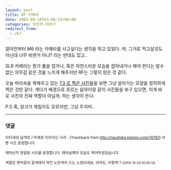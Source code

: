 ```yaml
---
layout: post
title: RF 카메라
date: 2003-08-16T03:08:31+09:00
categories: 타인의-이야기
redirect_from:
  - /67
---
```


얼마전부터 M6 라는 카메라를 사고싶다는 생각을 하고 있었다. 머, 그거로 먹고살것도 아닌데 너무 비싼거 아냐? 라는 반대도 있고..

SLR 카메라는 뭔가 폼을 잡거나, 혹은 자연스러운 모습을 잡아내거나 해야 한다는 알수없는 의무감 같은 것을 느끼게 해주지만 RF는 그렇지 않은 것 같다.

오늘 머리속을 꽉채우고 있는 <a href="http://www.contaxclub.co.kr/bbs/zboard.php?id=gallery&page=2&sn1=&divpage=2&sn=off&ss=on&sc=on&sc=off&keyword=T3&&select_arrange=headnum&desc=asc&no=6495" target=bb>T3 로 찍은 사진들</a>을 보면 그냥 살아가는 모양을 정직하게 찍은 것만 같다. 게다가 배경으로 흐르는 음악이랑 같이 사진들을 보구 있으면, 이게 바로 사진의 진짜 역할이 아닐까. 하는 생각이 든다.

P.S 혹, 링크가 깨질지도 모르지만, 그냥 두지머..

* * *

### 댓글



<!--- cmt:142 --->
<!--- mail: --->
<!--- parent:0 --->

<small>티티새의 날개짓 / 미래로 이어지는 다리 : <!-- ping:142 ---> (Trackback from <a href='http://naushika.egloos.com/74792'>http://naushika.egloos.com/74792</a>) 이쁜 시츠 분양합니다 	 	 	<p>태어난지 한달된 시츠를 분양합니다. 태어날때의 모습도 찍어두었었습니다.</p>  <p>색깔은 맨처음의 갈색에서 약간 노란색이 드는 느낌이네요. 아마도, 이렇게 ? <small>(2003-10-20 00:55:13)</small></small>

